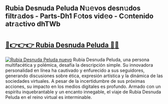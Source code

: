 ## Rubia Desnuda Peluda N𝚞𝚎vos desn𝚞dos filtr𝚊dos - Parts-Dh1 F𝚘tos vid𝚎o - C𝚘ntenido atr𝚊ctivo dhTWb

# <h2><a href="http://mb9d2sn.tromn.icu/?c=Rubia+Desnuda+Peluda">🔗👉👉👉 Rubia Desnuda Peluda 🔗🔗</a></h2>

[![Rubia Desnuda Peluda nuevo](https://i.imgur.com/pEAQMta.gif)](http://mb9d2sn.tromn.icu/?c=Rubia+Desnuda+Peluda)
Rubia Desnuda Peluda, una persona multifacética y polémica, desafía la descripción simple. Su innovadora personalidad en línea ha cautivado y enfurecido a sus seguidores, generando discusiones sobre ética, expresión artística y la dinámica de las sociedades virtuales. A pesar de la incertidumbre de sus próximas acciones, su impacto en los medios digitales es profundo. Armado con un espíritu inquebrantable y un encanto innegable, el viaje de Rubia Desnuda Peluda en el reino virtual es interminable.

